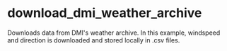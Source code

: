 # download_dmi_weather_archive

Downloads data from DMI's weather archive. In this example, windspeed and direction is downloaded and stored locally in .csv files.
